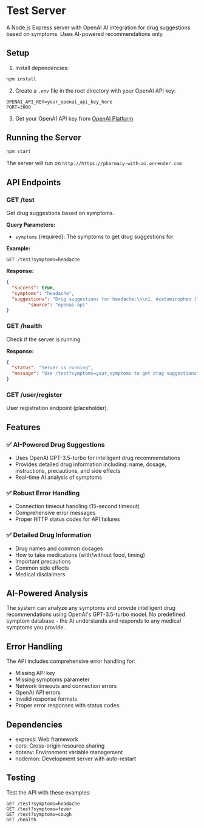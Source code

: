 # Test Server

A Node.js Express server with OpenAI AI integration for drug suggestions based on symptoms. Uses AI-powered recommendations only.

## Setup

1. Install dependencies:

```bash
npm install
```

2. Create a `.env` file in the root directory with your OpenAI API key:

```env
OPENAI_API_KEY=your_openai_api_key_here
PORT=3000
```

3. Get your OpenAI API key from [OpenAI Platform](https://platform.openai.com/api-keys)

## Running the Server

```bash
npm start
```

The server will run on `http://https://pharmacy-with-ai.onrender.com`

## API Endpoints

### GET /test

Get drug suggestions based on symptoms.

**Query Parameters:**

- `symptoms` (required): The symptoms to get drug suggestions for

**Example:**

```
GET /test?symptoms=headache
```

**Response:**

```json
{
  "success": true,
  "symptoms": "headache",
  "suggestions": "Drug suggestions for headache:\n\n1. Acetaminophen (Tylenol)\n   Dosage: 500-1000mg every 4-6 hours\n   How to take: Take with or without food...",
        "source": "openai-api"
}
```

### GET /health

Check if the server is running.

**Response:**

```json
{
  "status": "Server is running",
  "message": "Use /test?symptoms=your_symptoms to get drug suggestions"
}
```

### GET /user/register

User registration endpoint (placeholder).

## Features

### ✅ **AI-Powered Drug Suggestions**

- Uses OpenAI GPT-3.5-turbo for intelligent drug recommendations
- Provides detailed drug information including: name, dosage, instructions, precautions, and side effects
- Real-time AI analysis of symptoms

### ✅ **Robust Error Handling**

- Connection timeout handling (15-second timeout)
- Comprehensive error messages
- Proper HTTP status codes for API failures

### ✅ **Detailed Drug Information**

- Drug names and common dosages
- How to take medications (with/without food, timing)
- Important precautions
- Common side effects
- Medical disclaimers

## AI-Powered Analysis

The system can analyze any symptoms and provide intelligent drug recommendations using OpenAI's GPT-3.5-turbo model. No predefined symptom database - the AI understands and responds to any medical symptoms you provide.

## Error Handling

The API includes comprehensive error handling for:

- Missing API key
- Missing symptoms parameter
- Network timeouts and connection errors
- OpenAI API errors
- Invalid response formats
- Proper error responses with status codes

## Dependencies

- express: Web framework
- cors: Cross-origin resource sharing
- dotenv: Environment variable management
- nodemon: Development server with auto-restart

## Testing

Test the API with these examples:

```
GET /test?symptoms=headache
GET /test?symptoms=fever
GET /test?symptoms=cough
GET /health
```
